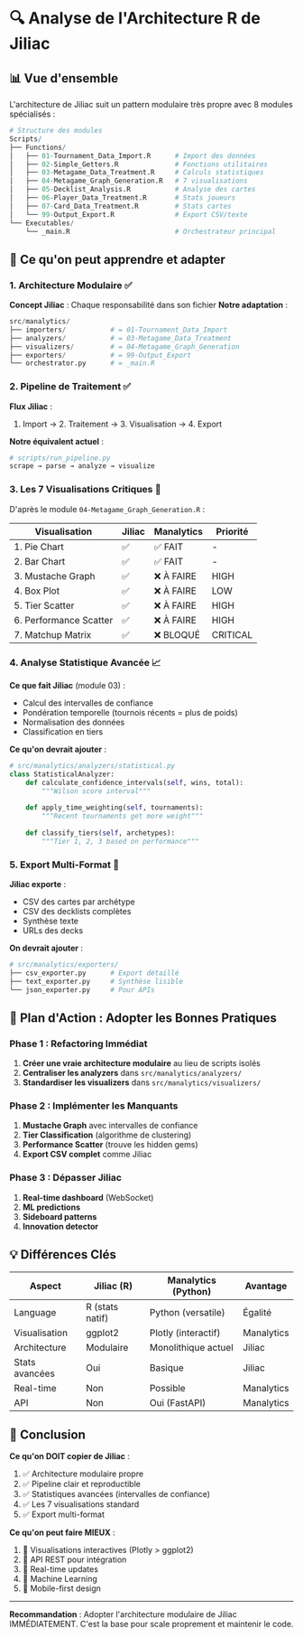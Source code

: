 # 🔍 Analyse de l'Architecture R de Jiliac

## 📊 Vue d'ensemble

L'architecture de Jiliac suit un pattern modulaire très propre avec 8 modules spécialisés :

```r
# Structure des modules
Scripts/
├── Functions/
│   ├── 01-Tournament_Data_Import.R      # Import des données
│   ├── 02-Simple_Getters.R              # Fonctions utilitaires
│   ├── 03-Metagame_Data_Treatment.R     # Calculs statistiques
│   ├── 04-Metagame_Graph_Generation.R   # 7 visualisations
│   ├── 05-Decklist_Analysis.R           # Analyse des cartes
│   ├── 06-Player_Data_Treatment.R       # Stats joueurs
│   ├── 07-Card_Data_Treatment.R         # Stats cartes
│   └── 99-Output_Export.R               # Export CSV/texte
└── Executables/
    └── _main.R                          # Orchestrateur principal
```

## 🎯 Ce qu'on peut apprendre et adapter

### 1. **Architecture Modulaire** ✅
**Concept Jiliac** : Chaque responsabilité dans son fichier
**Notre adaptation** :
```python
src/manalytics/
├── importers/           # = 01-Tournament_Data_Import
├── analyzers/           # = 03-Metagame_Data_Treatment  
├── visualizers/         # = 04-Metagame_Graph_Generation
├── exporters/           # = 99-Output_Export
└── orchestrator.py      # = _main.R
```

### 2. **Pipeline de Traitement** ✅
**Flux Jiliac** :
1. Import → 2. Traitement → 3. Visualisation → 4. Export

**Notre équivalent actuel** :
```python
# scripts/run_pipeline.py
scrape → parse → analyze → visualize
```

### 3. **Les 7 Visualisations Critiques** 🎯
D'après le module `04-Metagame_Graph_Generation.R` :

| Visualisation | Jiliac | Manalytics | Priorité |
|---------------|---------|------------|----------|
| 1. Pie Chart | ✅ | ✅ FAIT | - |
| 2. Bar Chart | ✅ | ✅ FAIT | - |
| 3. Mustache Graph | ✅ | ❌ À FAIRE | HIGH |
| 4. Box Plot | ✅ | ❌ À FAIRE | LOW |
| 5. Tier Scatter | ✅ | ❌ À FAIRE | HIGH |
| 6. Performance Scatter | ✅ | ❌ À FAIRE | HIGH |
| 7. Matchup Matrix | ✅ | ❌ BLOQUÉ | CRITICAL |

### 4. **Analyse Statistique Avancée** 📈
**Ce que fait Jiliac** (module 03) :
- Calcul des intervalles de confiance
- Pondération temporelle (tournois récents = plus de poids)
- Normalisation des données
- Classification en tiers

**Ce qu'on devrait ajouter** :
```python
# src/manalytics/analyzers/statistical.py
class StatisticalAnalyzer:
    def calculate_confidence_intervals(self, wins, total):
        """Wilson score interval"""
        
    def apply_time_weighting(self, tournaments):
        """Recent tournaments get more weight"""
        
    def classify_tiers(self, archetypes):
        """Tier 1, 2, 3 based on performance"""
```

### 5. **Export Multi-Format** 📄
**Jiliac exporte** :
- CSV des cartes par archétype
- CSV des decklists complètes
- Synthèse texte
- URLs des decks

**On devrait ajouter** :
```python
# src/manalytics/exporters/
├── csv_exporter.py      # Export détaillé
├── text_exporter.py     # Synthèse lisible
└── json_exporter.py     # Pour APIs
```

## 🚀 Plan d'Action : Adopter les Bonnes Pratiques

### Phase 1 : Refactoring Immédiat
1. **Créer une vraie architecture modulaire** au lieu de scripts isolés
2. **Centraliser les analyzers** dans `src/manalytics/analyzers/`
3. **Standardiser les visualizers** dans `src/manalytics/visualizers/`

### Phase 2 : Implémenter les Manquants
1. **Mustache Graph** avec intervalles de confiance
2. **Tier Classification** (algorithme de clustering)
3. **Performance Scatter** (trouve les hidden gems)
4. **Export CSV complet** comme Jiliac

### Phase 3 : Dépasser Jiliac
1. **Real-time dashboard** (WebSocket)
2. **ML predictions** 
3. **Sideboard patterns**
4. **Innovation detector**

## 💡 Différences Clés

| Aspect | Jiliac (R) | Manalytics (Python) | Avantage |
|--------|------------|---------------------|-----------|
| Language | R (stats natif) | Python (versatile) | Égalité |
| Visualisation | ggplot2 | Plotly (interactif) | Manalytics |
| Architecture | Modulaire | Monolithique actuel | Jiliac |
| Stats avancées | Oui | Basique | Jiliac |
| Real-time | Non | Possible | Manalytics |
| API | Non | Oui (FastAPI) | Manalytics |

## 📌 Conclusion

**Ce qu'on DOIT copier de Jiliac** :
1. ✅ Architecture modulaire propre
2. ✅ Pipeline clair et reproductible
3. ✅ Statistiques avancées (intervalles de confiance)
4. ✅ Les 7 visualisations standard
5. ✅ Export multi-format

**Ce qu'on peut faire MIEUX** :
1. 🚀 Visualisations interactives (Plotly > ggplot2)
2. 🚀 API REST pour intégration
3. 🚀 Real-time updates
4. 🚀 Machine Learning
5. 🚀 Mobile-first design

---

**Recommandation** : Adopter l'architecture modulaire de Jiliac IMMÉDIATEMENT. 
C'est la base pour scale proprement et maintenir le code.